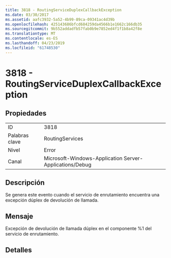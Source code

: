 ```yaml
---
title: 3818 - RoutingServiceDuplexCallbackException
ms.date: 03/30/2017
ms.assetid: aafc3932-5a52-4b99-89ca-09341ac4d39b
ms.openlocfilehash: 425143686bfcd684259da4566b1e1662c166db35
ms.sourcegitcommit: 9b552addadfb57fab0b9e7852ed4f1f1b8a42f8e
ms.translationtype: MT
ms.contentlocale: es-ES
ms.lasthandoff: 04/23/2019
ms.locfileid: "61748530"
---
```

# <a name="3818---routingserviceduplexcallbackexception"></a>3818 - RoutingServiceDuplexCallbackException
## <a name="properties"></a>Propiedades  
  
|||  
|-|-|  
|ID|3818|  
|Palabras clave|RoutingServices|  
|Nivel|Error|  
|Canal|Microsoft-Windows-Application Server-Applications/Debug|  
  
## <a name="description"></a>Descripción  
 Se genera este evento cuando el servicio de enrutamiento encuentra una excepción dúplex de devolución de llamada.  
  
## <a name="message"></a>Mensaje  
 Excepción de devolución de llamada dúplex en el componente %1 del servicio de enrutamiento.  
  
## <a name="details"></a>Detalles
